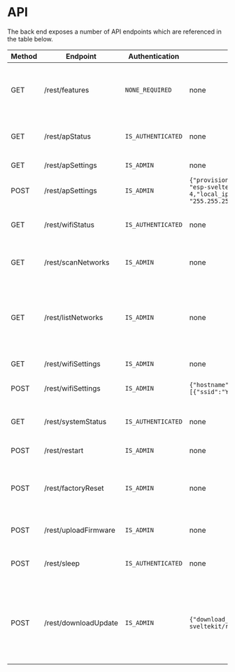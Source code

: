# API

<!-- https://dev.bostondynamics.com/docs/concepts/choreography/choreography_in_tablet.html -->

The back end exposes a number of API endpoints which are referenced in the table below.

| Method | Endpoint             | Authentication     | POST JSON Body                                                                                                                                                                                                                     | Info                                                                                    |
| ------ | -------------------- | ------------------ | ---------------------------------------------------------------------------------------------------------------------------------------------------------------------------------------------------------------------------------- | --------------------------------------------------------------------------------------- |
| GET    | /rest/features       | `NONE_REQUIRED`    | none                                                                                                                                                                                                                               | Tells the client which features of the UI should be use                                 |
| GET    | /rest/apStatus       | `IS_AUTHENTICATED` | none                                                                                                                                                                                                                               | Current AP status and client information                                                |
| GET    | /rest/apSettings     | `IS_ADMIN`         | none                                                                                                                                                                                                                               | Current AP settings                                                                     |
| POST   | /rest/apSettings     | `IS_ADMIN`         | `{"provision_mode": 1,"ssid": "ESP32-SvelteKit-e89f6d20372c","password": "esp-sveltekit","channel": 1,"ssid_hidden": false,"max_clients": 4,"local_ip": "192.168.4.1","gateway_ip": "192.168.4.1","subnet_mask": "255.255.255.0"}` | Update AP settings                                                                      |
| GET    | /rest/wifiStatus     | `IS_AUTHENTICATED` | none                                                                                                                                                                                                                               | Current status of the wifi client connection                                            |
| GET    | /rest/scanNetworks   | `IS_ADMIN`         | none                                                                                                                                                                                                                               | Async Scan for Networks in Range                                                        |
| GET    | /rest/listNetworks   | `IS_ADMIN`         | none                                                                                                                                                                                                                               | List networks in range after successful scanning. Otherwise triggers scanning.          |
| GET    | /rest/wifiSettings   | `IS_ADMIN`         | none                                                                                                                                                                                                                               | Current WiFi settings                                                                   |
| POST   | /rest/wifiSettings   | `IS_ADMIN`         | `{"hostname":"esp32-f412fa4495f8","priority_RSSI":true,"wifi_networks":[{"ssid":"YourSSID","password":"YourPassword","static_ip_config":false}]}`                                                                                  | Update WiFi settings and credentials                                                    |
| GET    | /rest/systemStatus   | `IS_AUTHENTICATED` | none                                                                                                                                                                                                                               | Get system information about the ESP.                                                   |
| POST   | /rest/restart        | `IS_ADMIN`         | none                                                                                                                                                                                                                               | Restart the ESP32                                                                       |
| POST   | /rest/factoryReset   | `IS_ADMIN`         | none                                                                                                                                                                                                                               | Reset the ESP32 and all settings to their default values                                |
| POST   | /rest/uploadFirmware | `IS_ADMIN`         | none                                                                                                                                                                                                                               | File upload of firmware.bin                                                             |
| POST   | /rest/sleep          | `IS_AUTHENTICATED` | none                                                                                                                                                                                                                               | Puts the device in deep sleep mode                                                      |
| POST   | /rest/downloadUpdate | `IS_ADMIN`         | `{"download_url": "https://github.com/theelims/ESP32-sveltekit/releases/download/v0.1.0/firmware_esp32s3.bin"}`                                                                                                                    | Download link for OTA. This requires a valid SSL certificate and will follow redirects. |

<!-- | HTTP Method | Endpoint       | Description                | Parameters                |
|-------------|----------------|----------------------------|---------------------------|
| GET         | /api/sensor/mpu       | Retrieve the mpu state |                       |
| GET         | /api/sensor/magnetometer       | Retrieve the magnetometer state |                       |
| GET         | /api/sensor/distances       | Retrieve the distances state |                      |
| GET         | /api/sensor/distance/{position}       | Retrieve the distance state |    `position`: The position of the distance sensor **LEFT** and **RIGHT**                    |
| GET         | /api/sensor/stream    | Retrieve the camera stream  | |
| GET         | /api/actuator    | Retrieve the actuator states  | |
| GET         | /api/actuator/{id}    | Retrieve the actuator state for `id`  | `id`: The ID of the actuator |
| POST        | /api/actuator/{id}    | Set the actuator state  | `id`: The ID of the actuator|
| GET         | /api/kinematics/feet    | Retrieve the current feet positions as (x, y, z) coordinates|                           |
| GET         | /api/kinematics/body    | Retrieve the current body position as a (x, y, z) coordinates|                           |
| GET         | /api/kinematics/bodystate    | Retrieve the current body and feet positions |                           |
| GET         | /api/system/log    | Retrieve the system log  | |
| GET         | /api/system/info    | Retrieve the system information  | |
| GET         | /api/system/settings    | Retrieve the system settings  | |
| POST        | /api/system/settings    | Set the system settings  | |
| POST        | /api/system/reset    | Reset system  | |
| POST        | /api/system/power/off    | Power of the system  | |
| POST        | /api/system/stop    | Stop power to actuators  | `id`: The stop level **CUT**, **SETTLE_THEN_CUT**, **NONE** | -->
